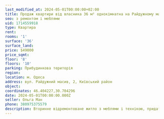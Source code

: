 ```yaml
---
last_modified_at: 2024-05-01T00:00:00+02:00
title: Продаж квартири від власника 36 м² однокімнатна на Райдужному масиві
seo: з ремонтом і меблями
uid: 1714559918
type: Квартира
rent:
rooms: '1'
surface: '36'
surface_land:
price: $49000
price_sqmt:
floor: '8'
floors: '10'
parking: Прибудинкова територія
region:
location: м. Одеса
address: вул. Райдужний масив, 2, Київський район
object:
coordinates: 46.404227,30.704296
date: 2024-05-01T00:00:00.000Z
seller: Ольга Ман
phone: 380975375579
description: Вторинне відремонтоване житло з меблями і технікою, придатне і готова для проживання
---
```

